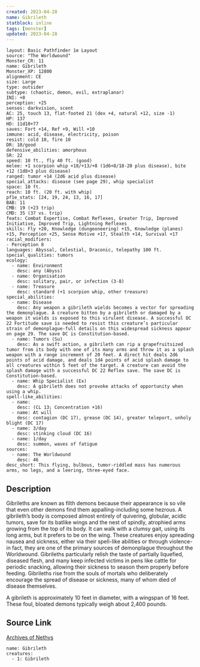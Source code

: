 ```yaml
---
created: 2023-04-28
name: Gibrileth
statblock: inline
tags: [monster]
updated: 2023-04-28
---
```

```statblock
layout: Basic Pathfinder 1e Layout
source: "The Worldwound"
Monster_CR: 11
name: Gibrileth
Monster_XP: 12800
alignment: CE
size: Large
type: outsider
subtype: (chaotic, demon, evil, extraplanar)
INI: +8
perception: +25
senses: darkvision, scent
AC: 25, touch 13, flat-footed 21 (dex +4, natural +12, size -1)
HP: 137
HD: 11d10+77
saves: Fort +14, Ref +9, Will +10
immune: acid, disease, electricity, poison
resist: cold 10, fire 10
DR: 10/good
defensive_abilities: amorphous
SR: 22
speed: 10 ft., fly 40 ft. (good)
melee: +1 scorpion whip +18/+13/+8 (1d6+8/18-20 plus disease), bite +12 (1d8+3 plus disease)
ranged: tumor +14 (2d6 acid plus disease)
special_attacks: disease (see page 29), whip specialist
space: 10 ft.
reach: 10 ft. (20 ft. with whip)
pf1e_stats: [24, 19, 24, 13, 16, 17]
BAB: 11
CMB: 19 (+23 trip)
CMD: 35 (37 vs. trip)
feats: Combat Expertise, Combat Reflexes, Greater Trip, Improved Initiative, Improved Trip, Lightning Reflexes
skills: Fly +20, Knowledge (dungeoneering) +15, Knowledge (planes) +15, Perception +25, Sense Motive +17, Stealth +14, Survival +17
racial_modifiers:
- Perception 8
languages: Abyssal, Celestial, Draconic, telepathy 100 ft.
special_qualities: tumors
ecology:
  - name: Environment
    desc: any (Abyss)
  - name: Organisation
    desc: solitary, pair, or infection (3-8)
  - name: Treasure
    desc: standard (+1 scorpion whip, other treasure)
special_abilities:
  - name: Disease
    desc: Any weapon a gibrileth wields becomes a vector for spreading the demonplague. A creature bitten by a gibrileth or damaged by a weapon it wields is exposed to this virulent disease. A successful DC 22 Fortitude save is needed to resist this creature’s particular strain of demonplague-full details on this widespread sickness appear on page 29. The save DC is Constitution-based.
  - name: Tumors (Su)
    desc: As a swift action, a gibrileth can rip a grapefruitsized tumor from its body with one of its many arms and throw it as a splash weapon with a range increment of 20 feet. A direct hit deals 2d6 points of acid damage, and deals 1d4 points of acid splash damage to all creatures within 5 feet of the target. A creature can avoid the splash damage with a successful DC 22 Reflex save. The save DC is Constitution-based.
  - name: Whip Specialist (Ex)
    desc: A gibrileth does not provoke attacks of opportunity when using a whip.
spell-like_abilities:
  - name:
    desc: (CL 13; Concentration +16)
  - name: At will
    desc: contagion (DC 17), grease (DC 14), greater teleport, unholy blight (DC 17)
  - name: 3/day
    desc: stinking cloud (DC 16)
  - name: 1/day
    desc: summon, waves of fatigue
sources:
  - name: The Worldwound
    desc: 46
desc_short: This flying, bulbous, tumor-riddled mass has numerous arms, no legs, and a leering, three-eyed face. 
```
## Description
Gibrileths are known as filth demons because their appearance is so vile that even other demons find them appalling-including some hezrous. A gibrileth’s body is composed almost entirely of quivering, globular, acidic tumors, save for its batlike wings and the nest of spindly, atrophied arms growing from the top of its body. It can walk with a clumsy gait, using its long arms, but it prefers to be on the wing. These creatures enjoy spreading nausea and sickness, either via their spell-like abilities or through violence-in fact, they are one of the primary sources of demonplague throughout the Worldwound. Gibrileths particularly relish the taste of partially liquefied, diseased flesh, and many keep infected victims in pens like cattle for periodic snacking, allowing their sickness to season them properly before feeding. Gibrileths rise from the souls of mortals who deliberately encourage the spread of disease or sickness, many of whom died of disease themselves. 

A gibrileth is approximately 10 feet in diameter, with a wingspan of 16 feet. These foul, bloated demons typically weigh about 2,400 pounds.
## Source Link
[Archives of Nethys](https://aonprd.com/MonsterDisplay.aspx?ItemName=Gibrileth)
```encounter-table
name: Gibrileth
creatures:
  - 1: Gibrileth
```
